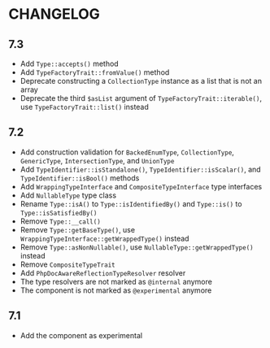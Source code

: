 CHANGELOG
=========

7.3
---

 * Add `Type::accepts()` method
 * Add `TypeFactoryTrait::fromValue()` method
 * Deprecate constructing a `CollectionType` instance as a list that is not an array
 * Deprecate the third `$asList` argument of `TypeFactoryTrait::iterable()`, use `TypeFactoryTrait::list()` instead

7.2
---

 * Add construction validation for `BackedEnumType`, `CollectionType`, `GenericType`, `IntersectionType`, and `UnionType`
 * Add `TypeIdentifier::isStandalone()`, `TypeIdentifier::isScalar()`, and `TypeIdentifier::isBool()` methods
 * Add `WrappingTypeInterface` and `CompositeTypeInterface` type interfaces
 * Add `NullableType` type class
 * Rename `Type::isA()` to `Type::isIdentifiedBy()` and `Type::is()` to `Type::isSatisfiedBy()`
 * Remove `Type::__call()`
 * Remove `Type::getBaseType()`, use `WrappingTypeInterface::getWrappedType()` instead
 * Remove `Type::asNonNullable()`, use `NullableType::getWrappedType()` instead
 * Remove `CompositeTypeTrait`
 * Add `PhpDocAwareReflectionTypeResolver` resolver
 * The type resolvers are not marked as `@internal` anymore
 * The component is not marked as `@experimental` anymore

7.1
---

 * Add the component as experimental
